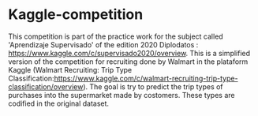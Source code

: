 # Kaggle-competition

This competition is part of the practice work for the subject called 'Aprendizaje Supervisado' of the edition 2020 Diplodatos : https://www.kaggle.com/c/supervisado2020/overview. This is a simplified version of the competition for recruiting done by Walmart in the plataform Kaggle (Walmart Recruiting: Trip Type Classification:https://www.kaggle.com/c/walmart-recruiting-trip-type-classification/overview). The goal is try to predict the trip types of purchases into the supermarket made by costomers. These types are codified in the original dataset.
